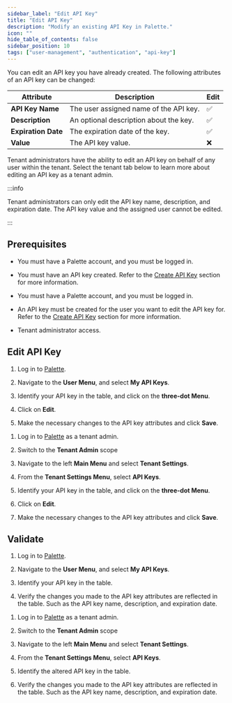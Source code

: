 ```yaml
---
sidebar_label: "Edit API Key"
title: "Edit API Key"
description: "Modify an existing API Key in Palette."
icon: ""
hide_table_of_contents: false
sidebar_position: 10
tags: ["user-management", "authentication", "api-key"]
---
```


You can edit an API key you have already created. The following attributes of an API key can be changed:

| **Attribute** | **Description** | **Edit** |
| --- | --- | --- |
| **API Key Name** | The user assigned name of the API key. | ✅ |
| **Description** | An optional description about the key. | ✅ |
| **Expiration Date** | The expiration date of the key. | ✅ |
| **Value** | The API key value. | ❌ |


Tenant administrators have the ability to edit an API key on behalf of any user within the tenant. Select the tenant tab below to learn more about editing an API key as a tenant admin.

:::info

Tenant administrators can only edit the API key name, description, and expiration date. The API key value and the assigned user cannot be edited.

:::

## Prerequisites

<Tabs groupId="scope">
<TabItem label="User" value="user">

  * You must have a Palette account, and you must be logged in.

  * You must have an API key created. Refer to the [Create API Key](create-api-key.md) section for more information.

</TabItem>
<TabItem label="Tenant" value="tenant">

  * You must have a Palette account, and you must be logged in.

  * An API key must be created for the user you want to edit the API key for. Refer to the [Create API Key](create-api-key.md) section for more information.

  * Tenant administrator access.

</TabItem>
</Tabs>

## Edit API Key

<Tabs groupId="scope">
<TabItem label="User" value="user">

1. Log in to [Palette](https://console.spectrocloud.com).


2. Navigate to the **User Menu**, and select **My API Keys**.


3. Identify your API key in the table, and click on the **three-dot Menu**.


4. Click on **Edit**.

5. Make the necessary changes to the API key attributes and click **Save**.

</TabItem>
<TabItem label="Tenant" value="tenant">


1. Log in to [Palette](https://console.spectrocloud.com) as a tenant admin.


2. Switch to the **Tenant Admin** scope


3. Navigate to the left **Main Menu** and select **Tenant Settings**.


4. From the **Tenant Settings Menu**, select **API Keys**.


5. Identify your API key in the table, and click on the **three-dot Menu**.


6. Click on **Edit**.


7. Make the necessary changes to the API key attributes and click **Save**.


</TabItem>
</Tabs>

## Validate

<Tabs groupId="scope">
<TabItem label="User" value="user">

1. Log in to [Palette](https://console.spectrocloud.com).

2. Navigate to the **User Menu**, and select **My API Keys**.


3. Identify your API key in the table.


4. Verify the changes you made to the API key attributes are reflected in the table. Such as the API key name, description, and expiration date.


</TabItem>
<TabItem label="Tenant" value="tenant">

1. Log in to [Palette](https://console.spectrocloud.com) as a tenant admin.


2. Switch to the **Tenant Admin** scope


3. Navigate to the left **Main Menu** and select **Tenant Settings**.


4. From the **Tenant Settings Menu**, select **API Keys**.


5. Identify the altered API key in the table.


6. Verify the changes you made to the API key attributes are reflected in the table. Such as the API key name, description, and expiration date.

</TabItem>
</Tabs>